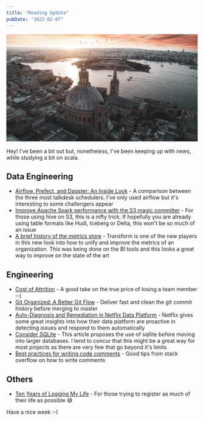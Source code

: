 ```yaml
---
title: "Reading Update"
pubDate: "2022-02-07"
---
```


![Photo by Giammarco on Unsplash](./malta.jpeg)

Hey! I've been a bit out but, nonetheless, I've been keeping up with news, while studying a bit on scala.

## Data Engineering

- [Airflow, Prefect, and Dagster: An Inside Look](https://towardsdatascience.com/airflow-prefect-and-dagster-an-inside-look-6074781c9b77) - A comparison between the three most talkdesk schedulers. I've only used airflow but it's interesting to some challengers appear
- [Improve Apache Spark performance with the S3 magic committer](https://spot.io/blog/improve-apache-spark-performance-with-the-s3-magic-committer/) - For those using hive on S3, this is a nifty trick. If hopefully you are already using table formats like Hudi, Iceberg or Delta, this won't be so much of an issue
- [A brief history of the metrics store](https://blog.transform.co/history-of-the-metrics-store) - Transform is one of the new players in this new look into how to unify and improve the metrics of an organization. This was being done on the BI tools and this looks a great way to improve on the state of the art

## Engineering

- [Cost of Attrition](https://benjiweber.co.uk/blog/2022/01/12/cost-of-attrition) - A good take on the true price of losing a team member :-(
- [Git Organized: A Better Git Flow](https://render.com/blog/git-organized-a-better-git-flow) - Deliver fast and clean the git commit history before merging to master
- [Auto-Diagnosis and Remediation in Netflix Data Platform](https://netflixtechblog.com/auto-diagnosis-and-remediation-in-netflix-data-platform-5bcc52d853d1) - Netflix gives some great insights into how their data platform are proactive in detecting issues and respond to them automatically
- [Consider SQLite](https://blog.wesleyac.com/posts/consider-sqlite) - This article proposes the use of sqllite before moving into larger databases. I tend to concur that this might be a great way for most projects as there are very few that go beyond it's limits
- [Best practices for writing code comments](https://stackoverflow.blog/2021/12/23/best-practices-for-writing-code-comments) - Good tips from stack overflow on how to write comments

## Others

- [Ten Years of Logging My Life](https://chaidarun.com/ten-years-of-logging-my-life) - For those trying to register as much of their life as possible 😅

Have a nice week :-)
